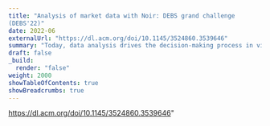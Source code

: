 ```yaml
---
title: "Analysis of market data with Noir: DEBS grand challenge
(DEBS'22)"
date: 2022-06
externalUrl: "https://dl.acm.org/doi/10.1145/3524860.3539646"
summary: "Today, data analysis drives the decision-making process in virtually every human activity. This demands for software platforms that offer simple programming abstractions to express data analysis tasks and that can execute them in an efficient and scalable way..."
draft: false
_build:
  render: "false"
weight: 2000
showTableOfContents: true
showBreadcrumbs: true
---
```


https://dl.acm.org/doi/10.1145/3524860.3539646"
